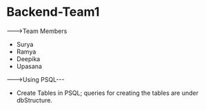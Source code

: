 # Backend-Team1

--->Team Members 
   - Surya
   - Ramya
   - Deepika
   - Upasana

--->Using PSQL---

- Create Tables in PSQL; queries for creating the tables are under dbStructure.


